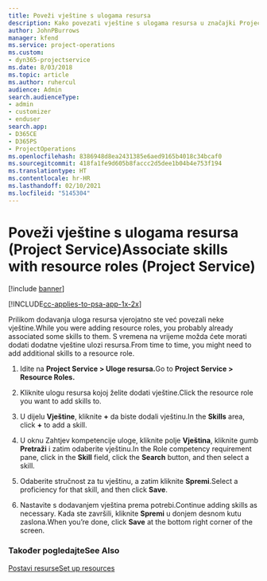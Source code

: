 ```yaml
---
title: Poveži vještine s ulogama resursa
description: Kako povezati vještine s ulogama resursa u značajki Project Service
author: JohnPBurrows
manager: kfend
ms.service: project-operations
ms.custom:
- dyn365-projectservice
ms.date: 8/03/2018
ms.topic: article
ms.author: ruhercul
audience: Admin
search.audienceType:
- admin
- customizer
- enduser
search.app:
- D365CE
- D365PS
- ProjectOperations
ms.openlocfilehash: 8386948d8ea2431385e6aed9165b4018c34bcaf0
ms.sourcegitcommit: 418fa1fe9d605b8faccc2d5dee1b04b4e753f194
ms.translationtype: HT
ms.contentlocale: hr-HR
ms.lasthandoff: 02/10/2021
ms.locfileid: "5145304"
---
```

# <a name="associate-skills-with-resource-roles-project-service"></a><span data-ttu-id="aa32a-103">Poveži vještine s ulogama resursa (Project Service)</span><span class="sxs-lookup"><span data-stu-id="aa32a-103">Associate skills with resource roles (Project Service)</span></span>

[!include [banner](../includes/psa-now-project-operations.md)]

[!INCLUDE[cc-applies-to-psa-app-1x-2x](../includes/cc-applies-to-psa-app-1x-2x.md)]

<span data-ttu-id="aa32a-104">Prilikom dodavanja uloga resursa vjerojatno ste već povezali neke vještine.</span><span class="sxs-lookup"><span data-stu-id="aa32a-104">While you were adding resource roles, you probably already associated some skills to them.</span></span> <span data-ttu-id="aa32a-105">S vremena na vrijeme možda ćete morati dodati dodatne vještine ulozi resursa.</span><span class="sxs-lookup"><span data-stu-id="aa32a-105">From time to time, you might need to add additional skills to a resource role.</span></span>  
  
1.  <span data-ttu-id="aa32a-106">Idite na **Project Service > Uloge resursa.**</span><span class="sxs-lookup"><span data-stu-id="aa32a-106">Go to **Project Service > Resource Roles.**</span></span>  
  
2.  <span data-ttu-id="aa32a-107">Kliknite ulogu resursa kojoj želite dodati vještine.</span><span class="sxs-lookup"><span data-stu-id="aa32a-107">Click the resource role you want to add skills to.</span></span>  
  
3.  <span data-ttu-id="aa32a-108">U dijelu **Vještine**, kliknite **+** da biste dodali vještinu.</span><span class="sxs-lookup"><span data-stu-id="aa32a-108">In the **Skills** area, click **+** to add a skill.</span></span>  
  
4.  <span data-ttu-id="aa32a-109">U oknu Zahtjev kompetencije uloge, kliknite polje **Vještina**, kliknite gumb **Pretraži** i zatim odaberite vještinu.</span><span class="sxs-lookup"><span data-stu-id="aa32a-109">In the Role competency requirement pane, click in the **Skill** field, click the **Search** button,  and then select a skill.</span></span>  
  
5.  <span data-ttu-id="aa32a-110">Odaberite stručnost za tu vještinu, a zatim kliknite **Spremi**.</span><span class="sxs-lookup"><span data-stu-id="aa32a-110">Select a proficiency for that skill, and then click **Save**.</span></span>  
  
6.  <span data-ttu-id="aa32a-111">Nastavite s dodavanjem vještina prema potrebi.</span><span class="sxs-lookup"><span data-stu-id="aa32a-111">Continue adding skills as necessary.</span></span> <span data-ttu-id="aa32a-112">Kada ste završili, kliknite **Spremi** u donjem desnom kutu zaslona.</span><span class="sxs-lookup"><span data-stu-id="aa32a-112">When you’re done, click **Save** at the bottom right corner of the screen.</span></span>  
  
### <a name="see-also"></a><span data-ttu-id="aa32a-113">Također pogledajte</span><span class="sxs-lookup"><span data-stu-id="aa32a-113">See Also</span></span>  
 [<span data-ttu-id="aa32a-114">Postavi resurse</span><span class="sxs-lookup"><span data-stu-id="aa32a-114">Set up resources</span></span>](../psa/set-up-resources.md)
